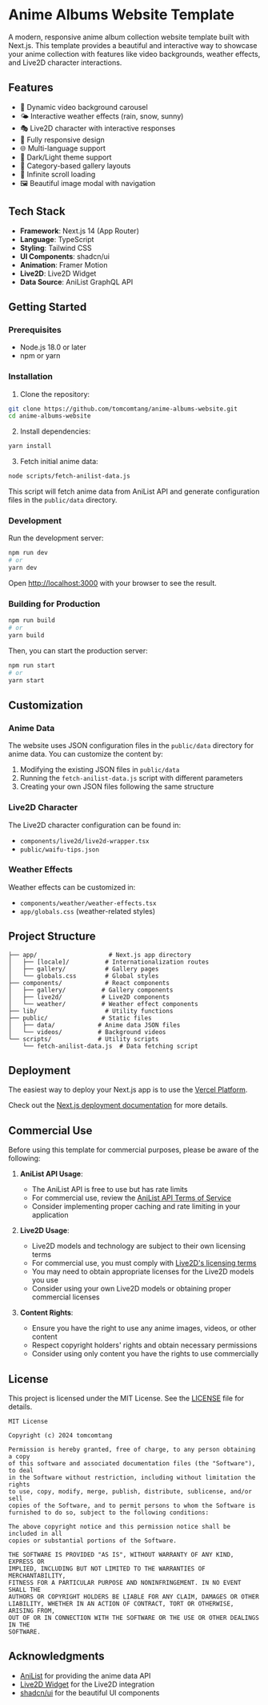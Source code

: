 # Anime Albums Website Template

A modern, responsive anime album collection website template built with Next.js. This template provides a beautiful and interactive way to showcase your anime collection with features like video backgrounds, weather effects, and Live2D character interactions.

## Features

- 🎥 Dynamic video background carousel
- 🌤️ Interactive weather effects (rain, snow, sunny)
- 🎭 Live2D character with interactive responses
- 📱 Fully responsive design
- 🌐 Multi-language support
- 🎨 Dark/Light theme support
- 📂 Category-based gallery layouts
- 🔄 Infinite scroll loading
- 🖼️ Beautiful image modal with navigation

## Tech Stack

- **Framework**: Next.js 14 (App Router)
- **Language**: TypeScript
- **Styling**: Tailwind CSS
- **UI Components**: shadcn/ui
- **Animation**: Framer Motion
- **Live2D**: Live2D Widget
- **Data Source**: AniList GraphQL API

## Getting Started

### Prerequisites

- Node.js 18.0 or later
- npm or yarn

### Installation

1. Clone the repository:
```bash
git clone https://github.com/tomcomtang/anime-albums-website.git
cd anime-albums-website
```

2. Install dependencies:
```bash
yarn install
```

3. Fetch initial anime data:
```bash
node scripts/fetch-anilist-data.js
```
This script will fetch anime data from AniList API and generate configuration files in the `public/data` directory.

### Development

Run the development server:

```bash
npm run dev
# or
yarn dev
```

Open [http://localhost:3000](http://localhost:3000) with your browser to see the result.

### Building for Production

```bash
npm run build
# or
yarn build
```

Then, you can start the production server:

```bash
npm run start
# or
yarn start
```

## Customization

### Anime Data

The website uses JSON configuration files in the `public/data` directory for anime data. You can customize the content by:

1. Modifying the existing JSON files in `public/data`
2. Running the `fetch-anilist-data.js` script with different parameters
3. Creating your own JSON files following the same structure

### Live2D Character

The Live2D character configuration can be found in:
- `components/live2d/live2d-wrapper.tsx`
- `public/waifu-tips.json`

### Weather Effects

Weather effects can be customized in:
- `components/weather/weather-effects.tsx`
- `app/globals.css` (weather-related styles)

## Project Structure

```
├── app/                    # Next.js app directory
│   ├── [locale]/          # Internationalization routes
│   ├── gallery/           # Gallery pages
│   └── globals.css        # Global styles
├── components/            # React components
│   ├── gallery/          # Gallery components
│   ├── live2d/           # Live2D components
│   └── weather/          # Weather effect components
├── lib/                   # Utility functions
├── public/               # Static files
│   ├── data/            # Anime data JSON files
│   └── videos/          # Background videos
└── scripts/             # Utility scripts
    └── fetch-anilist-data.js  # Data fetching script
```

## Deployment

The easiest way to deploy your Next.js app is to use the [Vercel Platform](https://vercel.com/new).

Check out the [Next.js deployment documentation](https://nextjs.org/docs/deployment) for more details.

## Commercial Use

Before using this template for commercial purposes, please be aware of the following:

1. **AniList API Usage**:
   - The AniList API is free to use but has rate limits
   - For commercial use, review the [AniList API Terms of Service](https://anilist.gitbook.io/anilist-apiv2-docs/overview/rate-limiting)
   - Consider implementing proper caching and rate limiting in your application

2. **Live2D Usage**:
   - Live2D models and technology are subject to their own licensing terms
   - For commercial use, you must comply with [Live2D's licensing terms](https://www.live2d.com/en/terms/)
   - You may need to obtain appropriate licenses for the Live2D models you use
   - Consider using your own Live2D models or obtaining proper commercial licenses

3. **Content Rights**:
   - Ensure you have the right to use any anime images, videos, or other content
   - Respect copyright holders' rights and obtain necessary permissions
   - Consider using only content you have the rights to use commercially

## License

This project is licensed under the MIT License. See the [LICENSE](LICENSE) file for details.

```
MIT License

Copyright (c) 2024 tomcomtang

Permission is hereby granted, free of charge, to any person obtaining a copy
of this software and associated documentation files (the "Software"), to deal
in the Software without restriction, including without limitation the rights
to use, copy, modify, merge, publish, distribute, sublicense, and/or sell
copies of the Software, and to permit persons to whom the Software is
furnished to do so, subject to the following conditions:

The above copyright notice and this permission notice shall be included in all
copies or substantial portions of the Software.

THE SOFTWARE IS PROVIDED "AS IS", WITHOUT WARRANTY OF ANY KIND, EXPRESS OR
IMPLIED, INCLUDING BUT NOT LIMITED TO THE WARRANTIES OF MERCHANTABILITY,
FITNESS FOR A PARTICULAR PURPOSE AND NONINFRINGEMENT. IN NO EVENT SHALL THE
AUTHORS OR COPYRIGHT HOLDERS BE LIABLE FOR ANY CLAIM, DAMAGES OR OTHER
LIABILITY, WHETHER IN AN ACTION OF CONTRACT, TORT OR OTHERWISE, ARISING FROM,
OUT OF OR IN CONNECTION WITH THE SOFTWARE OR THE USE OR OTHER DEALINGS IN THE
SOFTWARE.
```

## Acknowledgments

- [AniList](https://anilist.co/) for providing the anime data API
- [Live2D Widget](https://github.com/stevenjoezhang/live2d-widget) for the Live2D integration
- [shadcn/ui](https://ui.shadcn.com/) for the beautiful UI components

